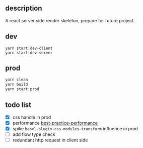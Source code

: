 ## description
A react server side render skeleton, prepare for future project.

## dev
```$xslt
yarn start:dev-client
yarn start:dev-server
```

## prod
```bash
yarn clean
yarn build
yarn start:prod
```

## todo list

- [x] css handle in prod 
- [x] performance [best-practice-performance](https://expressjs.com/en/advanced/best-practice-performance.html)
- [x] spike `babel-plugin-css-modules-transform` influence in prod
- [ ] add flow type check
- [ ] redundant http request in client side